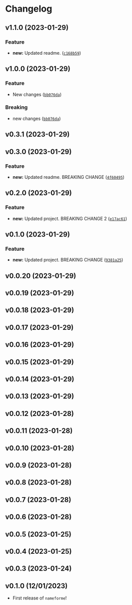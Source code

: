 # Changelog

<!--next-version-placeholder-->

## v1.1.0 (2023-01-29)
### Feature
* **new:** Updated readme. ([`c168b59`](https://github.com/UBC-MDS/nameforme/commit/c168b59a67bd1f9c8e5ee078099e39087245e09f))

## v1.0.0 (2023-01-29)
### Feature
* New changes ([`bb076da`](https://github.com/UBC-MDS/nameforme/commit/bb076dae22d669fc7dd0f3f61130535a2670dedd))

### Breaking
* new changes ([`bb076da`](https://github.com/UBC-MDS/nameforme/commit/bb076dae22d669fc7dd0f3f61130535a2670dedd))

## v0.3.1 (2023-01-29)


## v0.3.0 (2023-01-29)
### Feature
* **new:** Updated readme. BREAKING CHANGE ([`4f60495`](https://github.com/UBC-MDS/nameforme/commit/4f6049568f08564a2bcf83919f3230f15da3cf9a))

## v0.2.0 (2023-01-29)
### Feature
* **new:** Updated project. BREAKING CHANGE 2 ([`e17ac61`](https://github.com/UBC-MDS/nameforme/commit/e17ac61d313bf0b6d1235915d1e80872d1d5b72e))

## v0.1.0 (2023-01-29)
### Feature
* **new:** Updated project. BREAKING CHANGE ([`9381a25`](https://github.com/UBC-MDS/nameforme/commit/9381a250eceda8f815d08ad18311201b4ba15a33))

## v0.0.20 (2023-01-29)


## v0.0.19 (2023-01-29)


## v0.0.18 (2023-01-29)


## v0.0.17 (2023-01-29)


## v0.0.16 (2023-01-29)


## v0.0.15 (2023-01-29)


## v0.0.14 (2023-01-29)


## v0.0.13 (2023-01-29)


## v0.0.12 (2023-01-28)


## v0.0.11 (2023-01-28)


## v0.0.10 (2023-01-28)


## v0.0.9 (2023-01-28)


## v0.0.8 (2023-01-28)


## v0.0.7 (2023-01-28)


## v0.0.6 (2023-01-28)


## v0.0.5 (2023-01-25)


## v0.0.4 (2023-01-25)


## v0.0.3 (2023-01-24)


## v0.1.0 (12/01/2023)

- First release of `nameforme`!